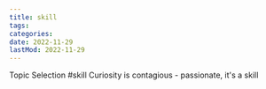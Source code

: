 ```yaml
---
title: skill
tags:
categories:
date: 2022-11-29
lastMod: 2022-11-29
---
```

Topic Selection #skill
Curiosity is contagious - passionate, it's a skill